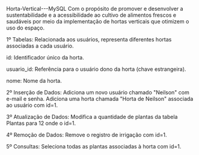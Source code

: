 Horta-Vertical---MySQL
Com o propósito de promover e desenvolver a sustentabilidade e a acessibilidade ao cultivo de alimentos frescos e saudáveis por meio da implementação de hortas verticais que otimizem o uso do espaço.

1º Tabelas:
Relacionada aos usuários, representa diferentes hortas associadas a cada usuário.

id: Identificador único da horta.

usuario_id: Referência para o usuário dono da horta (chave estrangeira).

nome: Nome da horta.

2º Inserção de Dados:
Adiciona um novo usuário chamado "Neilson" com e-mail e senha. Adiciona uma horta chamada "Horta de Neilson" associada ao usuário com id=1.

3º Atualização de Dados:
Modifica a quantidade de plantas da tabela Plantas para 12 onde o id=1.

4º Remoção de Dados:
Remove o registro de irrigação com id=1.

5º Consultas:
Seleciona todas as plantas associadas à horta com id=1.
